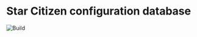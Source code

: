 # Star Citizen configuration database
![Build](https://github.com/defterai/StarCitizenConfigDB/workflows/Build/badge.svg)

